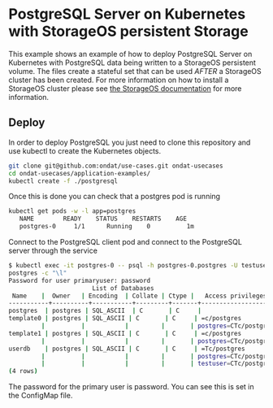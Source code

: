 # PostgreSQL Server on Kubernetes with StorageOS persistent Storage

This example shows an example of how to deploy PostgreSQL Server on Kubernetes with
PostgreSQL data being written to a StorageOS persistent volume. The files create a
stateful set that can be used *AFTER* a StorageOS cluster has been created. For
more information on how to install a StorageOS cluster please see
[the StorageOS documentation](https://docs.ondat.io/docs/install/)
for more information.

## Deploy

In order to deploy PostgreSQL you just need to clone this repository and use
kubectl to create the Kubernetes objects. 

```bash
git clone git@github.com:ondat/use-cases.git ondat-usecases
cd ondat-usecases/application-examples/
kubectl create -f ./postgresql
```
Once this is done you can check that a postgres pod is running

```bash
kubectl get pods -w -l app=postgres
   NAME        READY    STATUS    RESTARTS    AGE
   postgres-0     1/1      Running    0          1m
```

Connect to the PostgreSQL client pod and connect to the PostgreSQL server through the
service
```bash
$ kubectl exec -it postgres-0 -- psql -h postgres-0.postgres -U testuser userdb
postgres -c "\l"
Password for user primaryuser: password
                       List of Databases
 Name    |  Owner   | Encoding  | Collate | Ctype |   Access privileges
-----------+----------+-----------+---------+-------+-----------------------
postgres  | postgres | SQL_ASCII  | C       | C     |
template0 | postgres | SQL_ASCII | C       | C     | =c/postgres          +
         |          |           |         |       | postgres=CTc/postgres
template1 | postgres | SQL_ASCII | C       | C     | =c/postgres          +
         |          |           |         |       | postgres=CTc/postgres
userdb    | postgres | SQL_ASCII | C       | C     | =Tc/postgres         +
         |          |           |         |       | postgres=CTc/postgres+
         |          |           |         |       | testuser=CTc/postgres
(4 rows)
```

The password for the primary user is password. You can see this is set in
the ConfigMap file.

